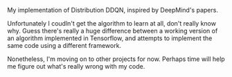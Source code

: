 My implementation of Distribution DDQN, inspired by DeepMind's papers.

Unfortunately I coudln't get the algorithm to learn at all, don't really know why. Guess there's really 
a huge difference between a working version of an algorithm implemented in Tensorflow, and attempts 
to implement the same code using a different framework.

Nonetheless, I'm moving on to other projects for now. Perhaps time will help me figure out what's really wrong with my code.